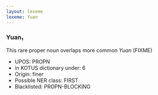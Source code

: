 ```yaml
---
layout: lexeme
lexeme: Yuan
---
```


###  Yuan₁

This rare proper noun overlaps more common *Yuan* (FIXME)
* UPOS:  PROPN
* in KOTUS dictionary under:  6
* Origin:  finer
* Possible NER class:  FIRST
* Blacklisted:  PROPN-BLOCKING

